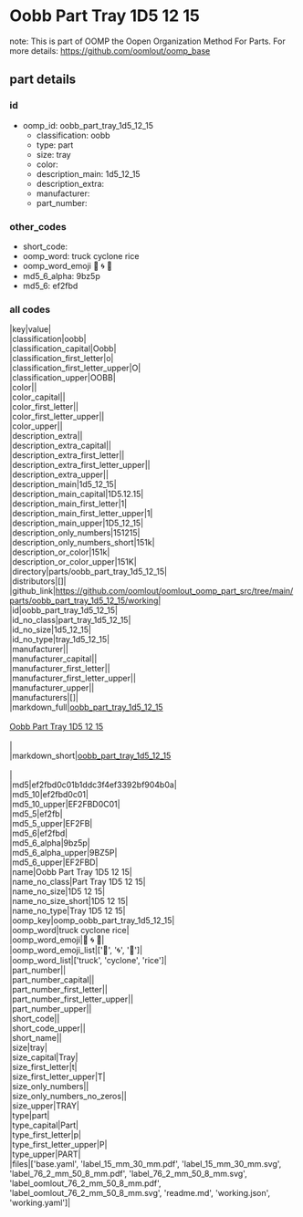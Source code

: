 # Oobb Part Tray 1D5 12 15  

note: This is part of OOMP the Oopen Organization Method For Parts. For more details: https://github.com/oomlout/oomp_base

##  part details





### id
* oomp_id: oobb_part_tray_1d5_12_15
  * classification: oobb
  * type: part
  * size: tray
  * color: 
  * description_main: 1d5_12_15
  * description_extra: 
  * manufacturer: 
  * part_number: 

### other_codes
* short_code: 
* oomp_word: truck cyclone rice
* oomp_word_emoji :truck: :cyclone: :rice:
* md5_6_alpha: 9bz5p
* md5_6: ef2fbd

### all codes 
|key|value|  
|classification|oobb|  
|classification_capital|Oobb|  
|classification_first_letter|o|  
|classification_first_letter_upper|O|  
|classification_upper|OOBB|  
|color||  
|color_capital||  
|color_first_letter||  
|color_first_letter_upper||  
|color_upper||  
|description_extra||  
|description_extra_capital||  
|description_extra_first_letter||  
|description_extra_first_letter_upper||  
|description_extra_upper||  
|description_main|1d5_12_15|  
|description_main_capital|1D5.12.15|  
|description_main_first_letter|1|  
|description_main_first_letter_upper|1|  
|description_main_upper|1D5_12_15|  
|description_only_numbers|151215|  
|description_only_numbers_short|151k|  
|description_or_color|151k|  
|description_or_color_upper|151K|  
|directory|parts/oobb_part_tray_1d5_12_15|  
|distributors|[]|  
|github_link|https://github.com/oomlout/oomlout_oomp_part_src/tree/main/parts/oobb_part_tray_1d5_12_15/working|  
|id|oobb_part_tray_1d5_12_15|  
|id_no_class|part_tray_1d5_12_15|  
|id_no_size|1d5_12_15|  
|id_no_type|tray_1d5_12_15|  
|manufacturer||  
|manufacturer_capital||  
|manufacturer_first_letter||  
|manufacturer_first_letter_upper||  
|manufacturer_upper||  
|manufacturers|[]|  
|markdown_full|[oobb_part_tray_1d5_12_15](https://github.com/oomlout/oomlout_oomp_part_src/tree/main/parts/oobb_part_tray_1d5_12_15/working)<br>[](https://github.com/oomlout/oomlout_oomp_part_src/tree/main/parts/oobb_part_tray_1d5_12_15/working)<br>[Oobb Part Tray 1D5 12 15](https://github.com/oomlout/oomlout_oomp_part_src/tree/main/parts/oobb_part_tray_1d5_12_15/working)<br><br>|  
|markdown_short|[oobb_part_tray_1d5_12_15](https://github.com/oomlout/oomlout_oomp_part_src/tree/main/parts/oobb_part_tray_1d5_12_15/working)<br><br>|  
|md5|ef2fbd0c01b1ddc3f4ef3392bf904b0a|  
|md5_10|ef2fbd0c01|  
|md5_10_upper|EF2FBD0C01|  
|md5_5|ef2fb|  
|md5_5_upper|EF2FB|  
|md5_6|ef2fbd|  
|md5_6_alpha|9bz5p|  
|md5_6_alpha_upper|9BZ5P|  
|md5_6_upper|EF2FBD|  
|name|Oobb Part Tray 1D5 12 15|  
|name_no_class|Part Tray 1D5 12 15|  
|name_no_size|1D5 12 15|  
|name_no_size_short|1D5 12 15|  
|name_no_type|Tray 1D5 12 15|  
|oomp_key|oomp_oobb_part_tray_1d5_12_15|  
|oomp_word|truck cyclone rice|  
|oomp_word_emoji|:truck: :cyclone: :rice:|  
|oomp_word_emoji_list|[':truck:', ':cyclone:', ':rice:']|  
|oomp_word_list|['truck', 'cyclone', 'rice']|  
|part_number||  
|part_number_capital||  
|part_number_first_letter||  
|part_number_first_letter_upper||  
|part_number_upper||  
|short_code||  
|short_code_upper||  
|short_name||  
|size|tray|  
|size_capital|Tray|  
|size_first_letter|t|  
|size_first_letter_upper|T|  
|size_only_numbers||  
|size_only_numbers_no_zeros||  
|size_upper|TRAY|  
|type|part|  
|type_capital|Part|  
|type_first_letter|p|  
|type_first_letter_upper|P|  
|type_upper|PART|  
|files|['base.yaml', 'label_15_mm_30_mm.pdf', 'label_15_mm_30_mm.svg', 'label_76_2_mm_50_8_mm.pdf', 'label_76_2_mm_50_8_mm.svg', 'label_oomlout_76_2_mm_50_8_mm.pdf', 'label_oomlout_76_2_mm_50_8_mm.svg', 'readme.md', 'working.json', 'working.yaml']|  
